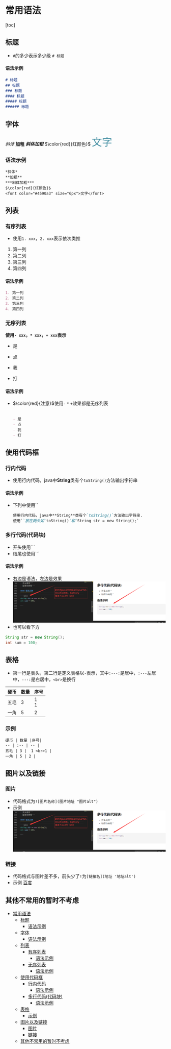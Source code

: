 # 常用语法

[toc]

## 标题

- `#`的多少表示多少级 `# 标题`

#### 语法示例

  ```md
  # 标题
  ## 标题
  ### 标题
  #### 标题
  ##### 标题
  ###### 标题
  ```

## 字体

*斜体*
**加粗**
***斜体加粗***
$\color{red}{红颜色}$
<font color="#4590a3" size="6px">文字</font>

### 语法示例

```
*斜体*
**加粗**
***斜体加粗***
$\color{red}{红颜色}$
<font color="#4590a3" size="6px">文字</font>
```

## 列表

### 有序列表

- 使用`1. xxx`，`2. xxx`表示依次类推

 1. 第一列
 2. 第二列
 3. 第三列
 4. 第四列

#### 语法示例

  ```md
  1. 第一列
  2. 第二列
  3. 第三列
  4. 第四列
  ```

### 无序列表

**使用`- xxx`，`* xxx`，`+ xxx`表示**

- 是

- 点

- 我

- 打

#### 语法示例

- $\color{red}{注意}$使用`-` `*` `+`效果都是无序列表

  ```md

  - 是
  - 点
  - 我
  - 打
   ```

## 使用代码框

### 行内代码

- 使用行内代码，java中**String**类有个`toString()`方法输出字符串

#### 语法示例

- 下列中使用``

   ```md
   使用行内代码，java中**String**类有个`toString()`方法输出字符串.
   使用``放在两头如`toString()`和`String str = new String();` 
   ```

### 多行代码(代码块)

- 开头使用```
- 结尾也使用```

#### 语法示例

- 右边是语法，左边是效果
![多行代码块.png](多行代码块.png "多行代码块")
- 也可以看下方

```java
String str = new String();
int sum = 100; 

```

## 表格

- 第一行是表头，第二行是定义表格以`-`表示，其中`:---:`是居中，`:---`左居中，`---:`是右居中，`<br>`是换行
  
硬币 | 数量 |序号|
--- | :--- | --- |
五毛 | 3 |  1 <br>1 |
一角 | 5 | 2 |

### 示例

```
硬币 | 数量 |序号|
-- | :-- | -- |
五毛 | 3 |  1 <br>1 |
一角 | 5 | 2 |
```

## 图片以及链接

### 图片

- 代码格式为`![图片名称](图片地址 "图片alt")`
- 示例
![多行代码块.png](多行代码块.png "多行代码块")

### 链接

- 代码格式与图片差不多，前头少了`!`为`[链接名](地址 '地址alt')`
- 示例
 [百度](https://www.baidu.com/ '点击跳转百度')

## 其他不常用的暂时不考虑
<!-- @import "[TOC]" {cmd="toc" depthFrom=1 depthTo=6 orderedList=false} -->

<!-- code_chunk_output -->

- [常用语法](#常用语法)
  - [标题](#标题)
      - [语法示例](#语法示例)
  - [字体](#字体)
    - [语法示例](#语法示例-1)
  - [列表](#列表)
    - [有序列表](#有序列表)
      - [语法示例](#语法示例-2)
    - [无序列表](#无序列表)
      - [语法示例](#语法示例-3)
  - [使用代码框](#使用代码框)
    - [行内代码](#行内代码)
      - [语法示例](#语法示例-4)
    - [多行代码(代码块)](#多行代码代码块)
      - [语法示例](#语法示例-5)
  - [表格](#表格)
    - [示例](#示例)
  - [图片以及链接](#图片以及链接)
    - [图片](#图片)
    - [链接](#链接)
  - [其他不常用的暂时不考虑](#其他不常用的暂时不考虑)

<!-- /code_chunk_output -->

